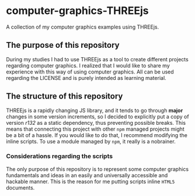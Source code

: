 # computer-graphics-THREEjs

A collection of my computer graphics examples using THREEjs.

## The purpose of this repository

During my studies I had to use THREEjs as a tool to create different projects regarding computer graphics. I realized
that I would like to share my experience with this way of using computer graphics. All can be used regarding the LICENSE
and is purely intended as learning material.

## The structure of this repository

THREEjs is a rapidly changing JS library, and it tends to go through __major__ changes in some version increments, so I
decided to explicitly put a copy of version *r132* as a static dependency, thus preventing possible breaks. This means
that connecting this project with other `npm` managed projects might be a bit of a hassle. If you would like to do that,
I recommend modifying the inline scripts. To use a module managed by `npm`, it really is a nobrainer.

### Considerations regarding the scripts

The only purpose of this repository is to represent some computer graphics fundamentals and ideas in an easily and
universally accessible and hackable manner. This is the reason for me putting scripts inline `HTML5` documents.
